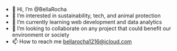 - 👋 Hi, I’m @BellaRocha
- 👀 I’m interested in sustainability, tech, and animal protection
- 🌱 I’m currently learning web development and data analytics
- 💞️ I’m looking to collaborate on any project that could benefit our environment or society
- 📫 How to reach me bellarocha1216@icloud.com
